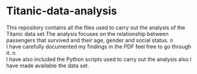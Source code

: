 # Titanic-data-analysis
This repository contains all the files used to carry out the analysis of the Titanic data set
The analysis focuses on the relationship between passengers that survived and their age, gender and social status.
n\
I have carefully documented my findings in the PDF feel free to go through it.
n\
I have also included the Python scripts used to carry out the analysis also I have made available the data set.

